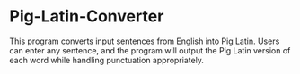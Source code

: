 # Pig-Latin-Converter
This program converts input sentences from English into Pig Latin. Users can enter any sentence, and the program will output the Pig Latin version of each word while handling punctuation appropriately.
